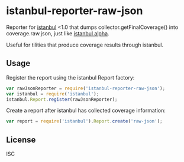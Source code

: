 # istanbul-reporter-raw-json

Reporter for [istanbul](https://github.com/gotwarlost/istanbul) <1.0 that dumps collector.getFinalCoverage() into coverage.raw.json, just like [istanbul alpha](https://github.com/gotwarlost/istanbul/tree/v1.0.0-alpha.2).

Useful for tilities that produce coverage results through istanbul.

## Usage

Register the report using the istanbul Report factory:

```javascript
var rawJsonReporter = require('istanbul-reporter-raw-json');
var istanbul = require('istanbul');
istanbul.Report.register(rawJsonReporter);
```

Create a report after istanbul has collected coverage information:

```javascript
var report = require('istanbul').Report.create('raw-json');
```

## License

ISC